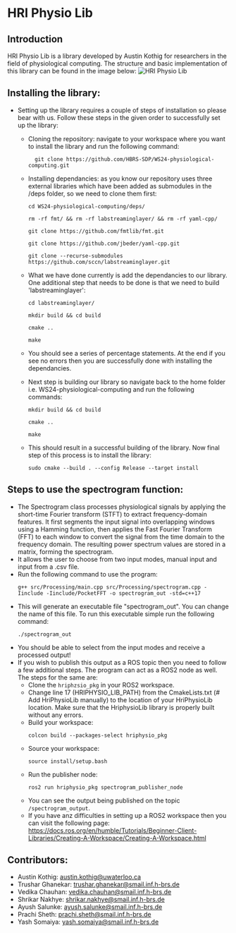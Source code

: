 # HRI Physio Lib 
## Introduction
HRI Physio Lib is a library developed by Austin Kothig for researchers in the field of physiological computing. The structure and basic implementation of this library can be found in the image below:
![HRI Physio Lib](https://github.com/user-attachments/assets/894adccd-6bd8-4dcc-8718-edef5a2d8647)

## Installing the library:
- Setting up the library requires a couple of steps of installation so please bear with us. Follow these steps in the given order to successfully set up the library:
  - Cloning the repository: navigate to your workspace where you want to install the library and run the following command:<br>
    ```
      git clone https://github.com/HBRS-SDP/WS24-physiological-computing.git
    ```
    
  - Installing dependancies: as you know our repository uses three external libraries which have been added as submodules in the /deps folder, so we need to clone them first:<br>
      ```
    cd WS24-physiological-computing/deps/
      ```
      ```
    rm -rf fmt/ && rm -rf labstreaminglayer/ && rm -rf yaml-cpp/
      ```
      ```
    git clone https://github.com/fmtlib/fmt.git
      ```
      ```
    git clone https://github.com/jbeder/yaml-cpp.git
      ```
      ```
    git clone --recurse-submodules https://github.com/sccn/labstreaminglayer.git
      ```
    
  - What we have done currently is add the dependancies to our library. One additional step that needs to be done is that we need to build 'labstreaminglayer':
      ```
    cd labstreaminglayer/
      ```
      ```
    mkdir build && cd build
      ```
      ```
    cmake ..
      ```
      ```
    make
      ```
  - You should see a series of percentage statements. At the end if you see no errors then you are successfully done with installing the dependancies.
  - Next step is building our library so navigate back to the home folder i.e. WS24-physiological-computing and run the following commands:
      ```
    mkdir build && cd build
      ```
      ```
    cmake ..
      ```
      ```
    make
      ```
  - This should result in a successful building of the library. Now final step of this process is to install the library:
    ```
    sudo cmake --build . --config Release --target install
    ```
## Steps to use the spectrogram function:
  - The Spectrogram class processes physiological signals by applying the short-time Fourier transform (STFT) to extract frequency-domain features. It first segments the input signal into overlapping windows using a Hamming function, then applies the Fast Fourier Transform (FFT) to each window to convert the signal from the time domain to the frequency domain. The resulting power spectrum values are stored in a matrix, forming the spectrogram.
  - It allows the user to choose from two input modes, manual input and input from a .csv file.
  - Run the following command to use the program:
    ```
    g++ src/Processing/main.cpp src/Processing/spectrogram.cpp -Iinclude -Iinclude/PocketFFT -o spectrogram_out -std=c++17
    ```
  - This will generate an executable file "spectrogram_out". You can change the name of this file. To run this executable simple run the following command:
    ```
    ./spectrogram_out
    ```
  - You should be able to select from the input modes and receive a processed output!
- If you wish to publish this output as a ROS topic then you need to follow a few additional steps. The program can act as a ROS2 node as well. The steps for the same are:
  - Clone the `hriphzsio_pkg` in your ROS2 workspace.
  - Change line 17 (HRIPHYSIO_LIB_PATH) from the CmakeLists.txt (# Add HriPhysioLib manually) to the location of your HriPhysioLib location. Make sure that the HriphysioLib library is properly built without any errors.
  - Build your workspace:
    ```
    colcon build --packages-select hriphysio_pkg
    ```
  - Source your workspace:
    ```
    source install/setup.bash
    ```
  - Run the publisher node:
    ```
    ros2 run hriphysio_pkg spectrogram_publisher_node
    ```
  - You can see the output being published on the topic `/spectrogram_output`.
  - If you have anz difficulties in setting up a ROS2 workspace then you can visit the following page: https://docs.ros.org/en/humble/Tutorials/Beginner-Client-Libraries/Creating-A-Workspace/Creating-A-Workspace.html 

## Contributors:
- Austin Kothig: austin.kothig@uwaterloo.ca
- Trushar Ghanekar: trushar.ghanekar@smail.inf.h-brs.de
- Vedika Chauhan: vedika.chauhan@smail.inf.h-brs.de
- Shrikar Nakhye: shrikar.nakhye@smail.inf.h-brs.de
- Ayush Salunke: ayush.salunke@smail.inf.h-brs.de
- Prachi Sheth: prachi.sheth@smail.inf.h-brs.de
- Yash Somaiya: yash.somaiya@smail.inf.h-brs.de

      
      
  
